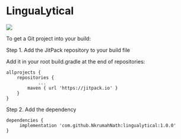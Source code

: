 # LinguaLytical

[![](https://jitpack.io/v/NkrumahNath/lingualytical.svg)](https://jitpack.io/#NkrumahNath/lingualytical)

To get a Git project into your build:

Step 1. Add the JitPack repository to your build file

Add it in your root build.gradle at the end of repositories:

```
allprojects {
	repositories {
			...
		maven { url 'https://jitpack.io' }
	}
}
```

Step 2. Add the dependency

```
dependencies {
	 implementation 'com.github.NkrumahNath:lingualytical:1.0.0'
}
```
